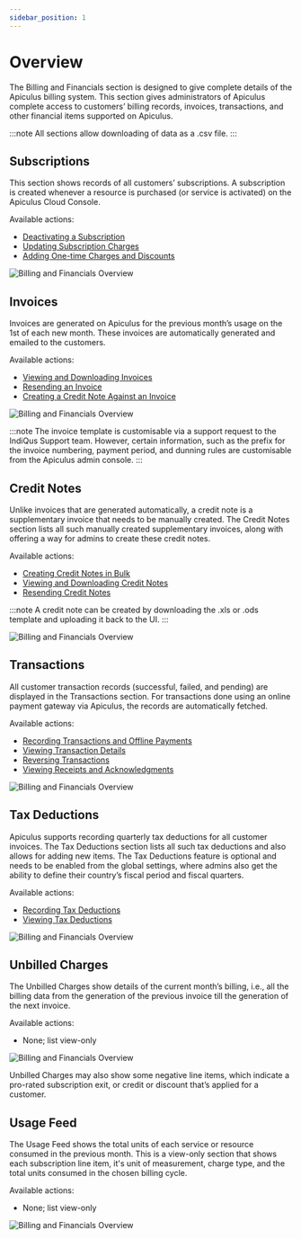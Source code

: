 ```yaml
---
sidebar_position: 1
---
```

# Overview

The Billing and Financials section is designed to give complete details of the Apiculus billing system. This section gives administrators of Apiculus complete access to customers’ billing records, invoices, transactions, and other financial items supported on Apiculus.

:::note
All sections allow downloading of data as a .csv file.
:::

## Subscriptions

This section shows records of all customers’ subscriptions. A subscription is created whenever a resource is purchased (or service is activated) on the Apiculus Cloud Console.

Available actions:

- [Deactivating a Subscription](DeactivatingaSubscription)
- [Updating Subscription Charges](UpdatingSubscriptionCharges)
- [Adding One-time Charges and Discounts](AddingOne-timeChargesandDiscounts.md)

![Billing and Financials Overview](img/Overview1.png)

## Invoices

Invoices are generated on Apiculus for the previous month’s usage on the 1st of each new month. These invoices are automatically generated and emailed to the customers.

Available actions:

- [Viewing and Downloading Invoices](ViewinganddownloadingInvoices.md)
- [Resending an Invoice](ResendinganInvoice)
- [Creating a Credit Note Against an Invoice](CreatingaCreditNoteAgainstanInvoice)

![Billing and Financials Overview](img/Overview2.png)

:::note
The invoice template is customisable via a support request to the IndiQus Support team. However, certain information, such as the prefix for the invoice numbering, payment period, and dunning rules are customisable from the Apiculus admin console.
:::

## Credit Notes

Unlike invoices that are generated automatically, a credit note is a supplementary invoice that needs to be manually created. The Credit Notes section lists all such manually created supplementary invoices, along with offering a way for admins to create these credit notes.

Available actions:

- [Creating Credit Notes in Bulk](/docs/Administration/BillingandFinancials/CreatingCreditNotesinBulk)
- [Viewing and Downloading Credit Notes](/docs/Administration/BillingandFinancials/ViewingandDownloadingCreditNotes)
- [Resending Credit Notes](/docs/Administration/BillingandFinancials/ResendingCreditNotes)

:::note
A credit note can be created by downloading the .xls or .ods template and uploading it back to the UI.
:::

![Billing and Financials Overview](img/Overview3.png)

## Transactions

All customer transaction records (successful, failed, and pending) are displayed in the Transactions section. For transactions done using an online payment gateway via Apiculus, the records are automatically fetched.

Available actions:

- [Recording Transactions and Offline Payments](/docs/Administration/BillingandFinancials/RecordingTransactionsandOfflinePayments)
- [Viewing Transaction Details](/docs/Administration/BillingandFinancials/ViewingTransactionDetails)
- [Reversing Transactions](/docs/Administration/BillingandFinancials/ReversingTransactions)
- [Viewing Receipts and Acknowledgments](/docs/Administration/BillingandFinancials/ViewingReceiptsandAcknowledgments)

![Billing and Financials Overview](img/Overview4.png)

## Tax Deductions

Apiculus supports recording quarterly tax deductions for all customer invoices. The Tax Deductions section lists all such tax deductions and also allows for adding new items. The Tax Deductions feature is optional and needs to be enabled from the global settings, where admins also get the ability to define their country’s fiscal period and fiscal quarters.

Available actions:

- [Recording Tax Deductions](RecordingTaxDeductions)
- [Viewing Tax Deductions](ViewingTaxDeductions)

![Billing and Financials Overview](img/Overview5.png)

## Unbilled Charges

The Unbilled Charges show details of the current month’s billing, i.e., all the billing data from the generation of the previous invoice till the generation of the next invoice.

Available actions:

- None; list view-only

![Billing and Financials Overview](img/Overview6.png)

Unbilled Charges may also show some negative line items, which indicate a pro-rated subscription exit, or credit or discount that’s applied for a customer. 

## Usage Feed

The Usage Feed shows the total units of each service or resource consumed in the previous month. This is a view-only section that shows each subscription line item, it's unit of measurement, charge type, and the total units consumed in the chosen billing cycle.

Available actions:

- None; list view-only

![Billing and Financials Overview](img/Overview7.png)




